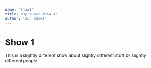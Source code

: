 ```yaml
---
name: "show1"
title: "My super show 1"
author: "Sir Show1"
---
```

# Show 1

This is a slightly different show about slightly different stuff by slightly different people.
